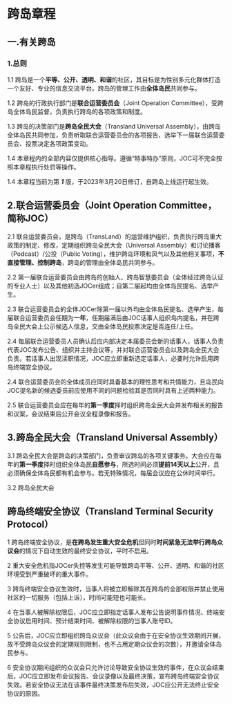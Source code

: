 # 跨岛章程

## 一.有关跨岛

### 1.总则

1.1 跨岛是一个**平等、公开、透明、和谐**的社区，其目标是为性别多元化群体打造一个友好、专业的信息交流平台。跨岛的管理工作由**全体岛民**共同参与。

1.2 跨岛的行政执行部门是**联合运营委员会**（Joint Operation Committee），受跨岛全体岛民监督，负责执行跨岛的各项政策和制度。

1.3 跨岛的决策部门是**跨岛全民大会**（Transland Universal Assembly），由跨岛全体岛民共同参加，负责听取联合运营委员会的各项报告、选举下一届联合运营委员会、投票决定各项政策变动。

1.4 本章程内的全部内容仅提供核心指导。遵循“特事特办”原则，JOC可不完全按照本章程执行处罚等操作。

1.4 本章程当前为第 ***1*** 版，于2023年3月20日修订，自跨岛上线运行起生效。

## 2.联合运营委员会（Joint Operation Committee，简称JOC）

2.1 联合运营委员会，是跨岛（TransLand）的运营维护组织，负责执行跨岛重大政策的制定、修改，定期组织跨岛全民大会（Universal Assembly）和讨论播客（Podcast）/公投（Public Voting），维护跨岛环境和风气以及其他相关事项，**不直接管理、控制跨岛**，跨岛的管理由全体岛民共同参与。

2.2 第一届联合运营委员会由跨岛的创始人、跨岛智慧委员会（全体经过跨岛认证的专业人士）以及其他初选JOCer组成；自第二届起均由全体岛民提名、选举产生。

2.3 联合运营委员会的全体JOCer除第一届以外均由全体岛民提名、选举产生，每届联合运营委员会任期为**一年**，任期届满后由JOC话事人组织岛内提名，并在跨岛全民大会上公示候选人信息，交由全体岛民投票决定是否连任/上任。

2.4 每届联合运营委员人员确认后应内部决定本届委员会新的话事人，话事人负责代表JOC发布公告、组织并主持会议等，并对联合运营委员会以及跨岛全民大会负责。若话事人出现渎职情况，JOC应立即重新选定话事人，必要时允许启用跨岛终端安全协议。

2.4 联合运营委员会的全体成员应同时具备基本的理性思考和共情能力，且岛民向JOC提名新的候选委员前应使用不同的问题检验其是否同时具有上述两种能力。

2.5 联合运营委员会应在每年的**第一季度**择时组织跨岛全民大会并发布相关的报告和议案，会议结束后公开会议全程录像和报告。

## 3.跨岛全民大会（Transland Universal Assembly）

3.1 跨岛全民大会是跨岛的决策部门，负责审议跨岛的各项关键事务。大会应在每年的**第一季度**择时组织全体岛民**自愿参与**，所选时间必须**提前14天以上**公开，且必须确保全体岛民都有机会参与。若无特殊情况，每届会议应在公休时间举行。

3.2 跨岛全民大会

## 跨岛终端安全协议（Transland Terminal Security Protocol）

1 跨岛终端安全协议，是**在跨岛发生重大安全危机**但同时**时间紧急无法举行跨岛众议会**的情况下自动生效的最终安全协议，平时不启用。

2 重大安全危机指JOCer失控等发生可能导致跨岛平等、公开、透明、和谐的社区环境受到严重破坏的重大事件。

3 跨岛终端安全协议生效时，当事人将被立即解除其在跨岛的全部权限并禁止使用社区的一切服务（包括上诉），时间可能短也可能长。

4 在当事人被解除权限后，JOC应立即指定话事人发布公告说明事件情况、终端安全协议启用时间、预计结束时间、被解除权限的当事人账号ID。

5 公告后，JOC应立即组织跨岛众议会（此众议会由于在安全协议生效期间开展，故不受跨岛众议会的定期规则限制，也不占用定期众议会的次数），并邀请全体岛民参与。

6 安全协议期间组织的众议会只允许讨论导致安全协议生效的事件，在众议会结束后，JOC应立即发布会议报告、会议录像以及最终决策，宣布跨岛终端安全协议失效。若安全协议无法在该事件最终决策发布后失效，JOC应公开无法终止安全协议的原因。
